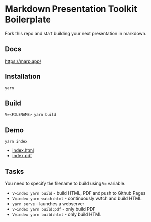 # Markdown Presentation Toolkit Boilerplate

Fork this repo and start building your next presentation in markdown.

## Docs

https://marp.app/

## Installation

```
yarn
```

## Build

```
V=<FILENAME> yarn build
```

## Demo

```
yarn index
```
* [index.html](index.html)
* [index.pdf](index.pdf)

## Tasks

You need to specify the filename to build using `V=` variable.

- `V=index yarn build` - build HTML, PDF and push to Github Pages
- `V=index yarn watch:html` - continuously watch and build HTML
- `yarn serve` - launches a webserver
- `V=index yarn build:pdf` - only build PDF
- `V=index yarn build:html` - only build HTML

